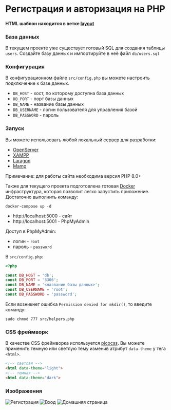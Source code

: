 # Регистрация и авторизация на PHP

#### HTML шаблон находится в ветке [layout](https://github.com/AreaWeb-Hub/login-and-register-new/tree/layout)

### База данных

В текущем проекте уже существует готовый SQL для создания таблицы `users`. Создайте
базу данных и импортируйте в неё файл `db/users.sql`

### Конфигурация

В конфигурационном файле `src/config.php` вы можете настроить подключение к базе данных.

- `DB_HOST` - хост, по которому доступна база данных
- `DB_PORT` - порт базы данных
- `DB_NAME` - название базы данных
- `DB_USERNAME` - логин пользователя для управления базой
- `DB_PASSWORD` - пароль

### Запуск

Вы можете использовать любой локальный сервер для разработки:

- [OpenServer](https://ospanel.io/)
- [XAMPP](https://www.apachefriends.org/)
- [Laragon](https://www.mamp.info/)
- [Mamp](https://laragon.org/)

Примечание: для работы сайта необходима версия PHP 8.0+

Также для текущего проекта подготовлена готовая [Docker](https://www.docker.com/) инфраструктура, которая позволит легко запустить приложение. 
Достаточно выполнить команду:

```shell
docker-compose up -d
```

- http://localhost:5000 - сайт
- http://localhost:5001 - PhpMyAdmin

Доступ в PhpMyAdmin:

- логин - `root`
- пароль - `password`

В `src/config.php`:

```php
<?php

const DB_HOST = 'db';
const DB_PORT = '3306';
const DB_NAME = '<название базы данных>';
const DB_USERNAME = 'root';
const DB_PASSWORD = 'password';
```

Если возникнет ошибка `Permission denied for mkdir()`, то введите команду:

```shell
sudo chmod 777 src/helpers.php
```

### CSS фреймворк

В качестве CSS фреймворка используется [picocss](https://picocss.com/). 
Вы можете применить темную или светлую тему изменив атрибут `data-theme` у тега `<html>`.

```html
<!-- светлая -->
<html data-theme="light">
<!-- темная -->
<html data-theme="dark">
```

### Изображения

![Регистрация](https://i.imgur.com/7i1S9Pn.png)
![Вход](https://i.imgur.com/6UKc4Lu.png)
![Домашняя страница](https://i.imgur.com/sNrwTxE.png)